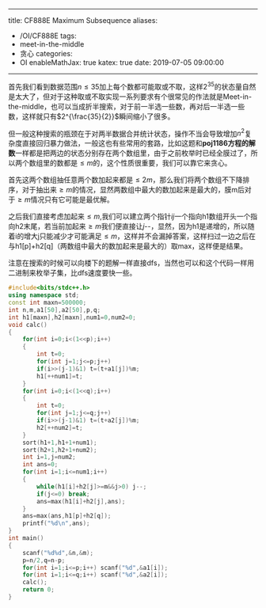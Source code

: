 ﻿---

title: CF888E Maximum Subsequence
aliases:
- /OI/CF888E
tags:
- meet-in-the-middle
- 贪心
categories:
- OI
enableMathJax: true
katex: true
date: 2019-07-05 09:00:00
---

首先我们看到数据范围$n\leq 35$加上每个数都可能取或不取，这样$2^{35}$的状态量自然是太大了，但对于这种取或不取实现一系列要求有个很常见的作法就是Meet-in-the-middle，也可以当成折半搜索，对于前一半选一些数，再对后一半选一些数，这样就只有$2^{\frac{35}{2}}$瞬间缩小了很多。
<!--more-->
但一般这种搜索的瓶颈在于对两半数据合并统计状态，操作不当会导致增加$n^2$复杂度直接回归暴力做法，一般这也有些常用的套路，比如这题和**poj1186方程的解数**一样都是把两边的状态分别存在两个数组里，由于之前枚举时已经全膜过了，所以两个数组里的数都是$\leq m$的，这个性质很重要，我们可以靠它来贪心。

首先这两个数组抽任意两个数加起来都是$\leq 2m$，那么我们将两个数组不下降排序，对于抽出来$\geq m$的情况，显然两数组中最大的数加起来是最大的，膜m后对于$\geq m$情况只有它可能是最优解。

之后我们直接考虑加起来$\leq m$,我们可以建立两个指针$i j$一个指向h1数组开头一个指向h2末尾，若当前加起来$\geq m$我们便直接让$j$--，显然，因为h1是递增的，所以随着i的增大j只能减少才可能满足$\leq m$，这样并不会漏掉答案，这样扫过一边之后在与h1[p]+h2[q]（两数组中最大的数加起来是最大的）取max，这样便是结果。

注意在搜索的时候可以向楼下的题解一样直接dfs，当然也可以和这个代码一样用二进制来枚举子集，比dfs速度要快一些。
```cpp
#include<bits/stdc++.h>
using namespace std;
const int maxn=500000;
int n,m,a1[50],a2[50],p,q;
int h1[maxn],h2[maxn],num1=0,num2=0;
void calc()
{
    for(int i=0;i<(1<<p);i++)
    {
        int t=0;
        for(int j=1;j<=p;j++)
        if(i>>(j-1)&1) t=(t+a1[j])%m;
        h1[++num1]=t;
    }
    for(int i=0;i<(1<<q);i++)
    {
        int t=0;
        for(int j=1;j<=q;j++)
        if(i>>(j-1)&1) t=(t+a2[j])%m;
        h2[++num2]=t;
    }
    sort(h1+1,h1+1+num1);
    sort(h2+1,h2+1+num2);
    int i=1,j=num2;
    int ans=0;
    for(int i=1;i<=num1;i++)
    {
        while(h1[i]+h2[j]>=m&&j>0) j--;
        if(j<=0) break;
        ans=max(h1[i]+h2[j],ans);
    }
    ans=max(ans,h1[p]+h2[q]);
    printf("%d\n",ans);
}
int main()
{
    scanf("%d%d",&n,&m);
    p=n/2,q=n-p;
    for(int i=1;i<=p;i++) scanf("%d",&a1[i]);
    for(int i=1;i<=q;i++) scanf("%d",&a2[i]);
    calc();
    return 0;
}
```